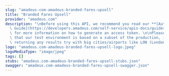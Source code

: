 ```yaml
---
slug: "amadeus-com-amadeus-branded-fares-upsell"
title: "Branded Fares Upsell"
provider: "amadeus.com"
description: "\nBefore using this API, we recommend you read our **[Authorization\
  \ Guide](https://developers.amadeus.com/self-service/apis-docs/guides/authorization-262)**\
  \ for more information on how to generate an access token. \n\nPlease also be aware\
  \ that our test environment is based on a subset of the production, if you are not\
  \ returning any results try with big cities/airports like LON (London) or NYC (New-York)."
logo: "amadeus.com-amadeus-branded-fares-upsell-logo.jpeg"
logoMediaType: "image/jpeg"
tags: []
stubs: "amadeus.com-amadeus-branded-fares-upsell-stubs.json"
swagger: "amadeus.com-amadeus-branded-fares-upsell-swagger.json"
---
```

